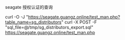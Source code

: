 seagate 授权认证的查询

curl -O -J "https://seagate.guangz.online/test_man.php?table_name=sg_distributors"
curl -X POST -F "sql_file=@/tmp/sg_distributors_export.sql" https://seagate.guangz.online/test_man.php
